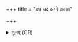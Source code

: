 +++
title = "०७ यद् अग्ने तपसा"

+++
<details><summary>मूलम् (GR)</summary>

यद् अग्ने तपसा तप  
उप प्रेक्षामहे वयम् ।  
प्रियाः श्रुतस्य भूयास्म- +++(Bhatt. priyā)+++  
-आयुष्मन्तः सुमेधसः ॥
</details>
